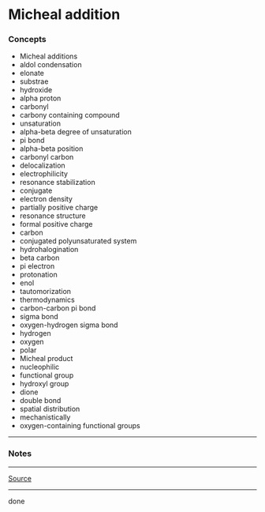 # Micheal addition

### Concepts

- Micheal additions
- aldol condensation
- elonate
- substrae
- hydroxide
- alpha proton
- carbonyl
- carbony containing compound
- unsaturation
- alpha-beta degree of unsaturation
- pi bond
- alpha-beta position
- carbonyl carbon
- delocalization
- electrophilicity
- resonance stabilization
- conjugate
- electron density
- partially positive charge
- resonance structure
- formal positive charge
- carbon
- conjugated polyunsaturated system
- hydrohalogination
- beta carbon
- pi electron
- protonation
- enol
- tautomorization
- thermodynamics
- carbon-carbon pi bond
- sigma bond
- oxygen-hydrogen sigma bond
- hydrogen
- oxygen
- polar
- Micheal product
- nucleophilic
- functional group
- hydroxyl group
- dione
- double bond
- spatial distribution
- mechanistically
- oxygen-containing functional groups

---

### Notes

---

[Source](https://youtu.be/CBLx2vchUiA)

---

done